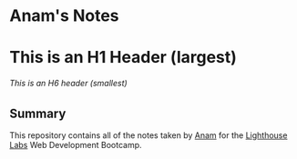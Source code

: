 # Anam's Notes
# This is an H1 Header (largest)
###### This is an H6 header (smallest)
## Summary 

This repository contains all of the notes taken by [Anam](https://github.com/anamshk) for the [Lighthouse Labs](https://www.lighthouselabs.ca) Web Development Bootcamp.